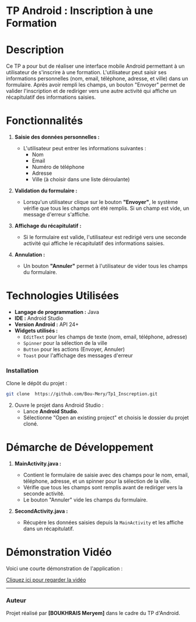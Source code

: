 
# TP Android : Inscription à une Formation

# Description
Ce TP a pour but de réaliser une interface mobile Android permettant à un utilisateur de s'inscrire à une formation. L'utilisateur peut saisir ses informations personnelles (nom, email, téléphone, adresse, et ville) dans un formulaire. Après avoir rempli les champs, un bouton "Envoyer" permet de valider l'inscription et de rediriger vers une autre activité qui affiche un récapitulatif des informations saisies.

# Fonctionnalités

1. **Saisie des données personnelles :**
   - L'utilisateur peut entrer les informations suivantes :
     - Nom
     - Email
     - Numéro de téléphone
     - Adresse
     - Ville (à choisir dans une liste déroulante)

2. **Validation du formulaire :**
   - Lorsqu'un utilisateur clique sur le bouton **"Envoyer"**, le système vérifie que tous les champs ont été remplis. Si un champ est vide, un message d'erreur s'affiche.
   
3. **Affichage du récapitulatif :**
   - Si le formulaire est valide, l'utilisateur est redirigé vers une seconde activité qui affiche le récapitulatif des informations saisies.

4. **Annulation :**
   - Un bouton **"Annuler"** permet à l'utilisateur de vider tous les champs du formulaire.

# Technologies Utilisées

- **Langage de programmation :** Java
- **IDE :** Android Studio
- **Version Android :** API 24+ 
- **Widgets utilisés :**
  - `EditText` pour les champs de texte (nom, email, téléphone, adresse)
  - `Spinner` pour la sélection de la ville
  - `Button` pour les actions (Envoyer, Annuler)
  - `Toast` pour l'affichage des messages d'erreur

### Installation

Clone le dépôt du projet :
   ```bash
   git clone  https://github.com/Bou-Mery/Tp1_Inscreption.git
   ```

2. Ouvre le projet dans Android Studio :
   - Lance **Android Studio**.
   - Sélectionne "Open an existing project" et choisis le dossier du projet cloné.

# Démarche de Développement

1. **MainActivity.java :**  
   - Contient le formulaire de saisie avec des champs pour le nom, email, téléphone, adresse, et un spinner pour la sélection de la ville.
   - Vérifie que tous les champs sont remplis avant de rediriger vers la seconde activité.
   - Le bouton "Annuler" vide les champs du formulaire.

2. **SecondActivity.java :**  
   - Récupère les données saisies depuis la `MainActivity` et les affiche dans un récapitulatif.

# Démonstration Vidéo

Voici une courte démonstration de l'application :

[Cliquez ici pour regarder la vidéo](https://drive.google.com/file/d/1-S-mrJcG3JRHwtgZQwpC-covllpALCQ4/view?usp=sharing)

---

### Auteur
Projet réalisé par **[BOUKHRAIS Meryem]** dans le cadre du TP d'Android.

